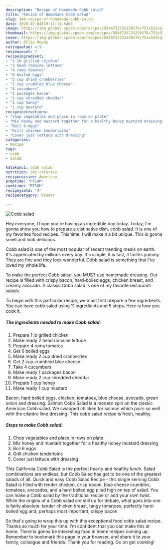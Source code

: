 ```yaml
---
description: "Recipe of Homemade Cobb salad"
title: "Recipe of Homemade Cobb salad"
slug: 349-recipe-of-homemade-cobb-salad
date: 2020-07-04T19:14:11.540Z
image: https://img-global.cpcdn.com/recipes/5946733731250176/751x532cq70/cobb-salad-recipe-main-photo.jpg
thumbnail: https://img-global.cpcdn.com/recipes/5946733731250176/751x532cq70/cobb-salad-recipe-main-photo.jpg
cover: https://img-global.cpcdn.com/recipes/5946733731250176/751x532cq70/cobb-salad-recipe-main-photo.jpg
author: Ollie Moody
ratingvalue: 4.9
reviewcount: 7
recipeingredient:
- "1 lb grilled chicken"
- "2 head romaine lettuce"
- "4 roma tomatos"
- "6 boiled eggs"
- "2 cup dried cranberries"
- "2 cup crumbled blue cheese"
- "4 cucumbers"
- "1 packages bacon"
- "2 cup shredded cheddar"
- "1 cup honey"
- "1 cup mustard"
recipeinstructions:
- "Chop vegetables and place in rows on plate"
- "Mix honey and mustard together for a healthy honey mustard dressing"
- "Boil 6 eggs"
- "Grill chicken tenderloins"
- "Cover just lettuce with dressing"
categories:
- Recipe
tags:
- cobb
- salad

katakunci: cobb salad 
nutrition: 242 calories
recipecuisine: American
preptime: "PT14M"
cooktime: "PT58M"
recipeyield: "4"
recipecategory: Dinner

---
```



![Cobb salad](https://img-global.cpcdn.com/recipes/5946733731250176/751x532cq70/cobb-salad-recipe-main-photo.jpg)

Hey everyone, I hope you're having an incredible day today. Today, I'm gonna show you how to prepare a distinctive dish, cobb salad. It is one of my favorites food recipes. This time, I will make it a bit unique. This is gonna smell and look delicious.

Cobb salad is one of the most popular of recent trending meals on earth. It's appreciated by millions every day. It's simple, it is fast, it tastes yummy. They are fine and they look wonderful. Cobb salad is something that I've loved my whole life.

To make the perfect Cobb salad, you MUST use homemade dressing. Our recipe is filled with crispy bacon, hard-boiled eggs, chicken breast, and creamy avocado. A classic Cobb salad is one of my favorite restaurant salads.


To begin with this particular recipe, we must first prepare a few ingredients. You can have cobb salad using 11 ingredients and 5 steps. Here is how you cook it.

##### The ingredients needed to make Cobb salad:

1. Prepare 1 lb grilled chicken
1. Make ready 2 head romaine lettuce
1. Prepare 4 roma tomatos
1. Get 6 boiled eggs
1. Make ready 2 cup dried cranberries
1. Get 2 cup crumbled blue cheese
1. Take 4 cucumbers
1. Make ready 1 packages bacon
1. Make ready 2 cup shredded cheddar
1. Prepare 1 cup honey
1. Make ready 1 cup mustard


Bacon, hard boiled eggs, chicken, tomatoes, blue cheese, avocado, green onion and dressing. Salmon Cobb Salad is a modern spin on the classic American Cobb salad. We swapped chicken for salmon which pairs so well with the cilantro lime dressing. This cobb salad recipe is fresh, healthy. 

##### Steps to make Cobb salad:

1. Chop vegetables and place in rows on plate
1. Mix honey and mustard together for a healthy honey mustard dressing
1. Boil 6 eggs
1. Grill chicken tenderloins
1. Cover just lettuce with dressing


This California Cobb Salad is the perfect hearty and healthy lunch. Salad combinations are endless, but Cobb Salad has got to be one of the greatest salads of all. Quick and easy Cobb Salad Recipe - this single serving Cobb Salad is filled with tender chicken, crisp bacon, blue cheese crumbles, tomatoes, avocados, and a hard boiled egg piled high on top of salad. You can make a Cobb salad by the traditional recipe or add your own twist. While the origins of a Cobb salad are still up for debate, what goes into one is fairly absolute: tender chicken breast, tangy tomatoes, perfectly hard-boiled egg and, perhaps most important, crispy bacon. 

So that's going to wrap this up with this exceptional food cobb salad recipe. Thanks so much for your time. I'm confident that you can make this at home. There is gonna be interesting food in home recipes coming up. Remember to bookmark this page in your browser, and share it to your family, colleague and friends. Thank you for reading. Go on get cooking!
